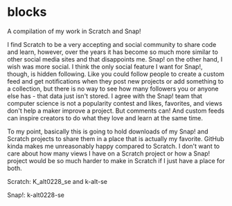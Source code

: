 # blocks
A compilation of my work in Scratch and Snap!

  I find Scratch to be a very accepting and social community to share code and learn, however, over the years it has become so much more similar to other social media sites and that disappoints me. Snap! on the other hand, I wish was more social. I think the only social feature I want for Snap!, though, is hidden following. Like you could follow people to create a custom feed and get notifications when they post new projects or add something to a collection, but there is no way to see how many followers you or anyone else has - that data just isn't stored. I agree with the Snap! team that computer science is not a popularity contest and likes, favorites, and views don't help a maker improve a project. But comments can! And custom feeds can inspire creators to do what they love and learn at the same time.
  
  To my point, basically this is going to hold downloads of my Snap! and Scratch projects to share them in a place that is actually my favorite. GitHub kinda makes me unreasonably happy compared to Scratch. I don't want to care about how many views I have on a Scratch project or how a Snap! project would be so much harder to make in Scratch if I just have a place for both.
  
  Scratch:
  K_alt0228_se and k-alt-se
  
  Snap!:
  k-alt0228-se

